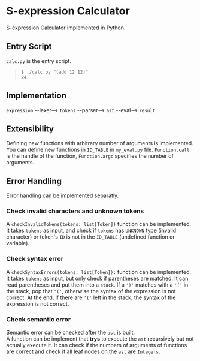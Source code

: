 # S-expression Calculator
S-expression Calculator implemented in Python.

## Entry Script

`calc.py` is the entry script.

> `$ ./calc.py "(add 12 12)"`  
> `24`

## Implementation

`expression` --lexer--> `tokens` --parser--> `ast` --eval--> `result`

## Extensibility

Defining new functions with arbitrary number of arguments is implemented. You can define new functions in `ID_TABLE` in `my_eval.py` file. `Function.call` is the handle of the function, `Function.argc` specifies the number of arguments. 

## Error Handling 

Error handling can be implemented separatly.   

### Check invalid characters and unknown tokens
A `checkInvalidTokens(tokens: list[Token])` function can be implemented. 
It takes `tokens` as input, and check if `tokens` has `UNKNOWN` type (invalid character) or token's `ID` is not in the `ID_TABLE` (undefined function or variable). 

### Check syntax error

A `checkSyntaxErrors(tokens: list[Token]):` function can be implemented.
It takes `tokens` as input, but only check if parentheses are matched. It can read parentheses and put them into a `stack`. If a `')'` matches with a `'('` in the stack, pop that `'('`, otherwise the syntax of the expression is not correct.
At the end, if there are `'('` left in the stack, the syntax of the expression is not correct.

### Check semantic error

Semantic error can be checked after the `ast` is built.  
A function can be implement that **trys** to execute the `ast` recursively but not actually execute it. It can check if the numbers of arguments of functions are correct and check if all leaf nodes on the `ast` are `Integers`.

